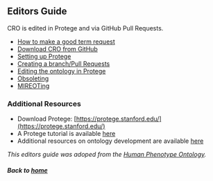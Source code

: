 ---
---

## Editors Guide

CRO is edited in Protege and via GitHub Pull Requests.
- [How to make a good term request](editorsguide/howtomakeatermrequest.md)
- [Download CRO from GitHub](download.md)
- [Setting up Protege](editorsguide/settingup.md)
- [Creating a branch/Pull Requests](editorsguide/pullrequest.md)
- [Editing the ontology in Protege](editorsguide/CROeditorsguide.md)
- [Obsoleting](editorsguide/obsoleting.md)
- [MIREOTing](editorsguide/mireoting.md)

### Additional Resources


- Download Protege: [https://protege.stanford.edu/](https://protege.stanford.edu/)  
- A Protege tutorial is available [here](https://ontology101tutorial.readthedocs.io/en/latest/)  
- Additional resources on ontology development are available [here](https://tislab.org/ontologyResources.html)

_This editors guide was adoped from the [Human Phenotype Ontology](https://github.com/obophenotype/human-phenotype-ontology/wiki)._

##### Back to [home](https://data2health.github.io/contributor-role-ontology/)
